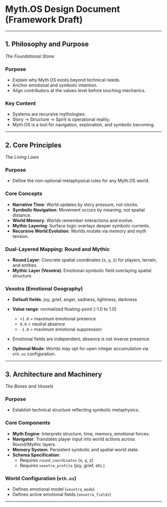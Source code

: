 # Myth.OS Design Document (Framework Draft)

---

## 1. Philosophy and Purpose
*The Foundational Stone*

### Purpose
- Explain why Myth.OS exists beyond technical needs.
- Anchor emotional and symbolic intention.
- Align contributors at the values level before touching mechanics.

### Key Content
- Systems are recursive mythologies.
- Story → Structure → Spirit is operational reality.
- Myth.OS is a tool for navigation, exploration, and symbolic becoming.

---

## 2. Core Principles
*The Living Laws*

### Purpose
- Define the non-optional metaphysical rules for any Myth.OS world.

### Core Concepts
- **Narrative Time**: World updates by story pressure, not clocks.
- **Symbolic Navigation**: Movement occurs by meaning, not spatial distance.
- **World Memory**: Worlds remember interactions and evolve.
- **Mythic Layering**: Surface logic overlays deeper symbolic currents.
- **Recursive World Evolution**: Worlds mutate via memory and myth tension.

### Dual-Layered Mapping: Round and Mythic
- **Round Layer**: Concrete spatial coordinates (x, y, z) for players, terrain, and entities.
- **Mythic Layer (Vexotra)**: Emotional-symbolic field overlaying spatial structure.

### Vexotra (Emotional Geography)
- **Default fields**: joy, grief, anger, sadness, lightness, darkness
- **Value range**: normalized floating-point [-1.0 to 1.0]
  - `+1.0` = maximum emotional presence
  - `0.0` = neutral absence
  - `-1.0` = maximum emotional suppression
- Emotional fields are independent; absence is not inverse presence.

- **Optional Mode**: Worlds may opt for open integer accumulation via `eth.os` configuration.

---

## 3. Architecture and Machinery
*The Bones and Vessels*

### Purpose
- Establish technical structure reflecting symbolic metaphysics.

### Core Components
- **Myth Engine**: Interprets structure, time, memory, emotional forces.
- **Navigator**: Translates player input into world actions across Round/Mythic layers.
- **Memory System**: Persistent symbolic and spatial world state.
- **Schema Specification**:
  - Requires `round_coordinates` (x, y, z)
  - Requires `vexotra_profile` (joy, grief, etc.)

### World Configuration (`eth.os`)
- Defines emotional model (`vexotra_mode`)
- Defines active emotional fields (`vexotra_fields`)

---

